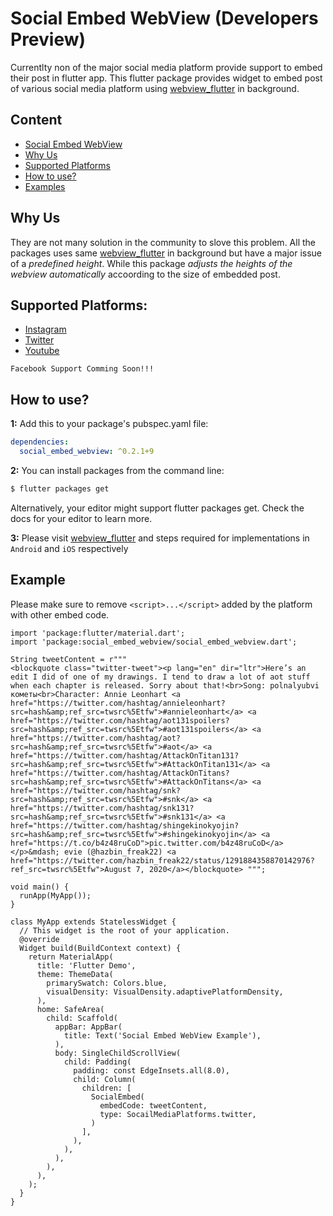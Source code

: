 # Social Embed WebView (Developers Preview) 
Currentlty non of the major social media platform provide support to embed their post in flutter app. This flutter package provides widget to embed post of various social media platform using [webview_flutter](https://pub.dev/packages/webview_flutter) in background.

## Content
* [Social Embed WebView](#social-embed-webView)
* [Why Us](#why-us)
* [Supported Platforms](#supported-platforms)
* [How to use?](#how-to-use)
* [Examples](#example)

## Why Us
They are not many solution in the community to slove this problem. All the  packages uses same [webview_flutter](https://pub.dev/packages/webview_flutter) in background but have a major issue of a *predefined height*. While this package *adjusts the heights of the webview automatically* accoording to the size of embedded post.

## Supported Platforms:
* [Instagram](https://instagram.com/)
* [Twitter](https://twitter.com)
* [Youtube](https://youtube.com/)

`Facebook Support Comming Soon!!!`

## How to use?
**1:** Add this to your package's pubspec.yaml file:

```yaml
dependencies:
  social_embed_webview: ^0.2.1+9
```

**2:** You can install packages from the command line:

```bash
$ flutter packages get
```

Alternatively, your editor might support flutter packages get. Check the docs for your editor to learn more.


**3:** Please visit [webview_flutter](https://pub.dev/packages/webview_flutter_plus#how-to-use) and steps required for implementations in `Android` and `iOS` respectively

## Example
Please make sure to remove `<script>...</script>` added by the platform with other embed code.

```
import 'package:flutter/material.dart';
import 'package:social_embed_webview/social_embed_webview.dart';

String tweetContent = r"""
<blockquote class="twitter-tweet"><p lang="en" dir="ltr">Here’s an edit I did of one of my drawings. I tend to draw a lot of aot stuff when each chapter is released. Sorry about that!<br>Song: polnalyubvi кометы<br>Character: Annie Leonhart <a href="https://twitter.com/hashtag/annieleonhart?src=hash&amp;ref_src=twsrc%5Etfw">#annieleonhart</a> <a href="https://twitter.com/hashtag/aot131spoilers?src=hash&amp;ref_src=twsrc%5Etfw">#aot131spoilers</a> <a href="https://twitter.com/hashtag/aot?src=hash&amp;ref_src=twsrc%5Etfw">#aot</a> <a href="https://twitter.com/hashtag/AttackOnTitan131?src=hash&amp;ref_src=twsrc%5Etfw">#AttackOnTitan131</a> <a href="https://twitter.com/hashtag/AttackOnTitans?src=hash&amp;ref_src=twsrc%5Etfw">#AttackOnTitans</a> <a href="https://twitter.com/hashtag/snk?src=hash&amp;ref_src=twsrc%5Etfw">#snk</a> <a href="https://twitter.com/hashtag/snk131?src=hash&amp;ref_src=twsrc%5Etfw">#snk131</a> <a href="https://twitter.com/hashtag/shingekinokyojin?src=hash&amp;ref_src=twsrc%5Etfw">#shingekinokyojin</a> <a href="https://t.co/b4z48ruCoD">pic.twitter.com/b4z48ruCoD</a></p>&mdash; evie (@hazbin_freak22) <a href="https://twitter.com/hazbin_freak22/status/1291884358870142976?ref_src=twsrc%5Etfw">August 7, 2020</a></blockquote> """;

void main() {
  runApp(MyApp());
}

class MyApp extends StatelessWidget {
  // This widget is the root of your application.
  @override
  Widget build(BuildContext context) {
    return MaterialApp(
      title: 'Flutter Demo',
      theme: ThemeData(
        primarySwatch: Colors.blue,
        visualDensity: VisualDensity.adaptivePlatformDensity,
      ),
      home: SafeArea(
        child: Scaffold(
          appBar: AppBar(
            title: Text('Social Embed WebView Example'),
          ),
          body: SingleChildScrollView(
            child: Padding(
              padding: const EdgeInsets.all(8.0),
              child: Column(
                children: [
                  SocialEmbed(
                    embedCode: tweetContent,
                    type: SocailMediaPlatforms.twitter,
                  )
                ],
              ),
            ),
          ),
        ),
      ),
    );
  }
}

```
